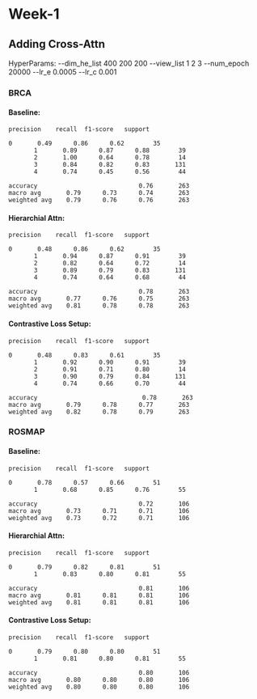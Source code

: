 # Week-1

## Adding Cross-Attn

HyperParams:
--dim_he_list 400 200 200
--view_list 1 2 3
--num_epoch 20000
--lr_e 0.0005
--lr_c 0.001

### BRCA

#### Baseline:

    precision    recall  f1-score   support

    0       0.49      0.86      0.62        35
           1       0.89      0.87      0.88        39
           2       1.00      0.64      0.78        14
           3       0.84      0.82      0.83       131
           4       0.74      0.45      0.56        44

    accuracy                            0.76       263
    macro avg       0.79      0.73      0.74       263
    weighted avg    0.79      0.76      0.76       263

#### Hierarchial Attn:

    precision    recall  f1-score   support

    0       0.48      0.86      0.62        35
           1       0.94      0.87      0.91        39
           2       0.82      0.64      0.72        14
           3       0.89      0.79      0.83       131
           4       0.74      0.64      0.68        44

    accuracy                            0.78       263
    macro avg       0.77      0.76      0.75       263
    weighted avg    0.81      0.78      0.78       263

#### Contrastive Loss Setup:

    precision    recall  f1-score   support

    0       0.48      0.83      0.61        35
           1       0.92      0.90      0.91        39
           2       0.91      0.71      0.80        14
           3       0.90      0.79      0.84       131
           4       0.74      0.66      0.70        44

    accuracy                             0.78       263
    macro avg       0.79      0.78      0.77       263
    weighted avg    0.82      0.78      0.79       263

### ROSMAP

#### Baseline:

    precision    recall  f1-score   support

    0       0.78      0.57      0.66        51
           1       0.68      0.85      0.76        55

    accuracy                            0.72       106
    macro avg       0.73      0.71      0.71       106
    weighted avg    0.73      0.72      0.71       106

#### Hierarchial Attn:

    precision    recall  f1-score   support

    0       0.79      0.82      0.81        51
           1       0.83      0.80      0.81        55

    accuracy                            0.81       106
    macro avg       0.81      0.81      0.81       106
    weighted avg    0.81      0.81      0.81       106

#### Contrastive Loss Setup:

    precision    recall  f1-score   support

    0       0.79      0.80      0.80        51
           1       0.81      0.80      0.81        55

    accuracy                            0.80       106
    macro avg       0.80      0.80      0.80       106
    weighted avg    0.80      0.80      0.80       106

